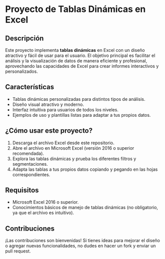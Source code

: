 # Proyecto de Tablas Dinámicas en Excel

## Descripción

Este proyecto implementa **tablas dinámicas** en Excel con un diseño atractivo y fácil de usar para el usuario. El objetivo principal es facilitar el análisis y la visualización de datos de manera eficiente y profesional, aprovechando las capacidades de Excel para crear informes interactivos y personalizados.

## Características

- Tablas dinámicas personalizadas para distintos tipos de análisis.
- Diseño visual atractivo y moderno.
- Interfaz intuitiva para usuarios de todos los niveles.
- Ejemplos de uso y plantillas listas para adaptar a tus propios datos.

## ¿Cómo usar este proyecto?

1. Descarga el archivo Excel desde este repositorio.
2. Abre el archivo en Microsoft Excel (versión 2016 o superior recomendada).
3. Explora las tablas dinámicas y prueba los diferentes filtros y segmentaciones.
4. Adapta las tablas a tus propios datos copiando y pegando en las hojas correspondientes.

## Requisitos

- Microsoft Excel 2016 o superior.
- Conocimientos básicos de manejo de tablas dinámicas (no obligatorio, ya que el archivo es intuitivo).

## Contribuciones

¡Las contribuciones son bienvenidas! Si tienes ideas para mejorar el diseño o agregar nuevas funcionalidades, no dudes en hacer un fork y enviar un pull request.
